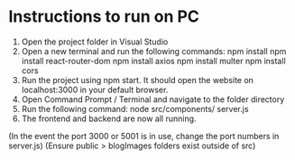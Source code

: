 # Instructions to run on PC
1) Open the project folder in Visual Studio
2) Open a new terminal and run the following commands:
   npm install
   npm install react-router-dom
   npm install axios
   npm install multer
   npm install cors
3) Run the project using npm start. It should open the website on localhost:3000 in your default browser.
4) Open Command Prompt / Terminal and navigate to the folder directory
5) Run the following command:
   node src/components/ server.js
6) The frontend and backend are now all running.

(In the event the port 3000 or 5001 is in use, change the port numbers in server.js)
(Ensure public > blogImages folders exist outside of src)